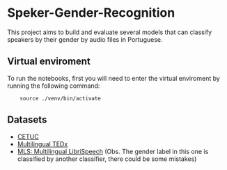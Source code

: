 # Speker-Gender-Recognition
This project aims to build and evaluate several models that can classify speakers by their gender by audio files in Portuguese.

## Virtual enviroment

To run the notebooks, first you will need to enter the virtual enviroment by running the following command:

```
    source ./venv/bin/activate
```

## Datasets

- [CETUC](https://igormq.github.io/datasets/)
- [Multilingual TEDx](http://www.openslr.org/100)
- [MLS: Multilingual LibriSpeech](http://www.openslr.org) (Obs. The gender label in this one is classified by another classifier, there could be some mistakes)